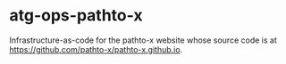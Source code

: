 # atg-ops-pathto-x
Infrastructure-as-code for the pathto-x website whose source code is at https://github.com/pathto-x/pathto-x.github.io.
